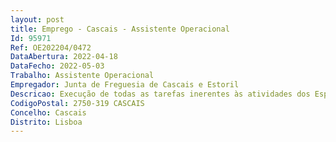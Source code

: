 ```yaml
--- 
layout: post
title: Emprego - Cascais - Assistente Operacional
Id: 95971
Ref: OE202204/0472
DataAbertura: 2022-04-18
DataFecho: 2022-05-03
Trabalho: Assistente Operacional
Empregador: Junta de Freguesia de Cascais e Estoril
Descricao: Execução de todas as tarefas inerentes às atividades dos Espaços Seniores, arrumos de material, assegurar a limpeza dos espaços seniores, instalações sanitárias, assegurar os lanches aos seniores, assegurar o transporte dos seniores entre os espaços seniores.
CodigoPostal: 2750-319 CASCAIS
Concelho: Cascais
Distrito: Lisboa
--- 
```

